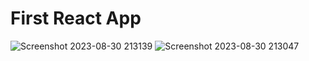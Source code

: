 # First React App
![Screenshot 2023-08-30 213139](https://github.com/864461/First-React-App/assets/44474505/0c3ef7d3-008e-4838-874a-cb42975da537)
![Screenshot 2023-08-30 213047](https://github.com/864461/First-React-App/assets/44474505/1b629cb1-23e3-4fde-9c72-b776207596fd)

